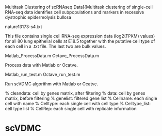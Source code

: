 Multitask Clustering of scRNAseq Data]{Multitask clustering of single-cell RNA-seq data identifies cell subpopulations and markers in recessive dystrophic epidermolysis bullosa


nature13173-s4.txt

This file contains single cell RNA-seq expression data (log2(FPKM) values) for all 80 lung epithelial cells at E18.5 together with the putative cell type of each cell in a .txt file. The last two are bulk values.

Matlab_ProcessData.m
Octave_ProcessData.m

Process data with Matlab or Ocatve.


Matlab_run_test.m
Octave_run_test.m

Run scVDMC algorithm with Matlab or Ocatve.

% cleandata: cell by genes matrix, after filtering 
% data: cell by genes matrix, before filtering 
% genelist: filtered gene list
% Cellname: each single cell with name
% Celltype: each single cell with cell type
% Celltype_list: cell type list
% CellRep: each single cell with replicate information
# scVDMC
